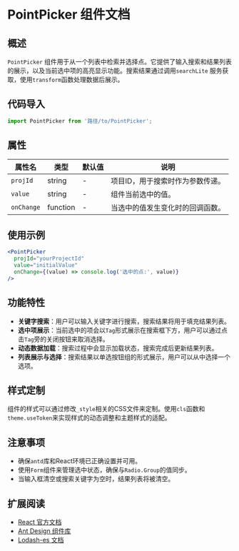 # PointPicker 组件文档

## 概述

`PointPicker`
组件用于从一个列表中检索并选择点。它提供了输入搜索和结果列表的展示，以及当前选中项的高亮显示功能。搜索结果通过调用`searchLite`
服务获取，使用`transform`函数处理数据后展示。

## 代码导入

```javascript
import PointPicker from '路径/to/PointPicker';
```

## 属性

| 属性名        | 类型       | 默认值 | 说明                |
|------------|----------|-----|-------------------|
| `projId`   | string   | -   | 项目ID，用于搜索时作为参数传递。 |
| `value`    | string   | -   | 组件当前选中的值。         |
| `onChange` | function | -   | 当选中的值发生变化时的回调函数。  |

## 使用示例

```jsx
<PointPicker
  projId="yourProjectId"
  value="initialValue"
  onChange={(value) => console.log('选中的点:', value)}
/>
```

## 功能特性

- **关键字搜索**：用户可以输入关键字进行搜索，搜索结果将用于填充结果列表。
- **选中项展示**：当前选中的项会以`Tag`形式展示在搜索框下方，用户可以通过点击`Tag`旁的关闭按钮来取消选择。
- **动态数据加载**：搜索过程中会显示加载状态，搜索完成后更新结果列表。
- **列表展示与选择**：搜索结果以单选按钮组的形式展示，用户可以从中选择一个选项。

## 样式定制

组件的样式可以通过修改`_style`相关的CSS文件来定制。使用`cls`函数和`theme.useToken`来实现样式的动态调整和主题样式的适配。

## 注意事项

- 确保`antd`库和React环境已正确设置并可用。
- 使用`Form`组件来管理选中状态，确保与`Radio.Group`的值同步。
- 当输入框清空或搜索关键字为空时，结果列表将被清空。

## 扩展阅读

- [React 官方文档](https://reactjs.org/)
- [Ant Design 组件库](https://ant.design/)
- [Lodash-es 文档](https://lodash.com/)
